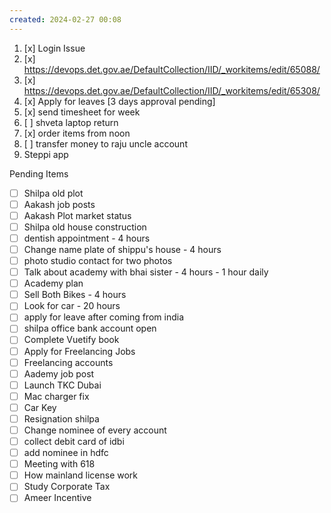 ```yaml
---
created: 2024-02-27 00:08
---
```

1. [x] Login Issue
2. [x] https://devops.det.gov.ae/DefaultCollection/IID/_workitems/edit/65088/
3. [x] https://devops.det.gov.ae/DefaultCollection/IID/_workitems/edit/65308/
4. [x] Apply for leaves [3 days approval pending]
5. [x] send timesheet for week
6. [ ] shveta laptop return
7. [x] order items from noon
8. [ ] transfer money to raju uncle account
9. Steppi app




Pending Items

- [ ] Shilpa old plot 
- [ ] Aakash job posts
- [ ] Aakash Plot market status
- [ ] Shilpa old house construction
- [ ] dentish appointment - 4 hours
- [ ] Change name plate of shippu's house - 4 hours
- [ ] photo studio contact for two photos
- [ ] Talk about academy with bhai sister - 4 hours - 1 hour daily
- [ ] Academy plan 
- [ ] Sell Both Bikes - 4 hours
- [ ] Look for car - 20 hours
- [ ] apply for leave after coming from india
- [ ] shilpa office bank account open
- [ ] Complete Vuetify book
- [ ] Apply for Freelancing Jobs
- [ ] Freelancing accounts
- [ ] Aademy job post
- [ ] Launch TKC Dubai
- [ ] Mac charger fix
- [ ] Car Key 
- [ ] Resignation shilpa
- [ ] Change nominee of every account
- [ ] collect debit card of idbi
- [ ] add nominee in hdfc 
- [ ] Meeting with 618
- [ ] How mainland license work
- [ ] Study Corporate Tax
- [ ] Ameer Incentive
